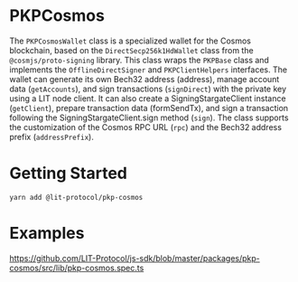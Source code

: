 # PKPCosmos

The `PKPCosmosWallet` class is a specialized wallet for the Cosmos blockchain, based on the `DirectSecp256k1HdWallet` class from the `@cosmjs/proto-signing` library. This class wraps the `PKPBase` class and implements the `OfflineDirectSigner` and `PKPClientHelpers` interfaces. The wallet can generate its own Bech32 address (address), manage account data (`getAccounts`), and sign transactions (`signDirect`) with the private key using a LIT node client. It can also create a SigningStargateClient instance (`getClient`), prepare transaction data (formSendTx), and sign a transaction following the SigningStargateClient.sign method (`sign`). The class supports the customization of the Cosmos RPC URL (`rpc`) and the Bech32 address prefix (`addressPrefix`).

# Getting Started

```
yarn add @lit-protocol/pkp-cosmos
```

# Examples

https://github.com/LIT-Protocol/js-sdk/blob/master/packages/pkp-cosmos/src/lib/pkp-cosmos.spec.ts
